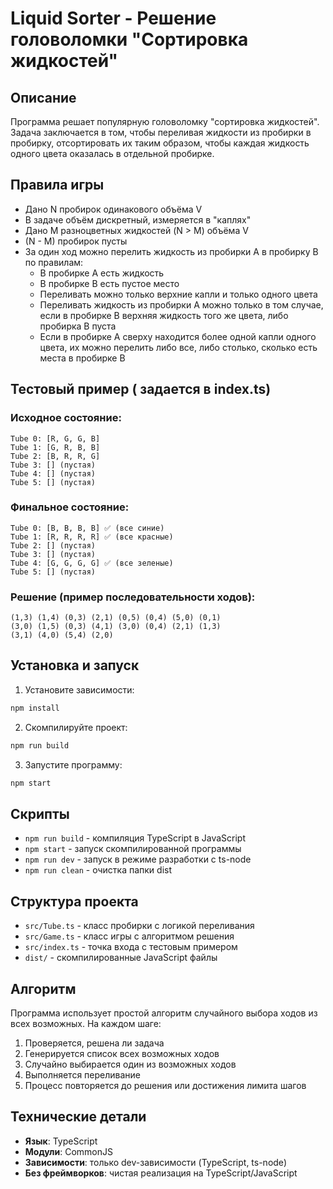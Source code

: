 # Liquid Sorter - Решение головоломки "Сортировка жидкостей"

## Описание

Программа решает популярную головоломку "сортировка жидкостей". Задача заключается в том, чтобы переливая жидкости из пробирки в пробирку, отсортировать их таким образом, чтобы каждая жидкость одного цвета оказалась в отдельной пробирке.

## Правила игры

- Дано N пробирок одинакового объёма V
- В задаче объём дискретный, измеряется в "каплях"
- Дано M разноцветных жидкостей (N > M) объёма V
- (N - M) пробирок пусты
- За один ход можно перелить жидкость из пробирки A в пробирку B по правилам:
  - В пробирке A есть жидкость
  - В пробирке B есть пустое место
  - Переливать можно только верхние капли и только одного цвета
  - Переливать жидкость из пробирки A можно только в том случае, если в пробирке B верхняя жидкость того же цвета, либо пробирка B пуста
  - Если в пробирке A сверху находится более одной капли одного цвета, их можно перелить либо все, либо столько, сколько есть места в пробирке B

## Тестовый пример ( задается в index.ts)

### Исходное состояние:
```
Tube 0: [R, G, G, B]
Tube 1: [G, R, B, B] 
Tube 2: [B, R, R, G]
Tube 3: [] (пустая)
Tube 4: [] (пустая)
Tube 5: [] (пустая)
```

### Финальное состояние:
```
Tube 0: [B, B, B, B] ✅ (все синие)
Tube 1: [R, R, R, R] ✅ (все красные)
Tube 2: [] (пустая)
Tube 3: [] (пустая)
Tube 4: [G, G, G, G] ✅ (все зеленые)
Tube 5: [] (пустая)
```

### Решение (пример последовательности ходов):
```
(1,3) (1,4) (0,3) (2,1) (0,5) (0,4) (5,0) (0,1) 
(3,0) (1,5) (0,3) (4,1) (3,0) (0,4) (2,1) (1,3) 
(3,1) (4,0) (5,4) (2,0)
```

## Установка и запуск

1. Установите зависимости:
```bash
npm install
```

2. Скомпилируйте проект:
```bash
npm run build
```

3. Запустите программу:
```bash
npm start
```

## Скрипты

- `npm run build` - компиляция TypeScript в JavaScript
- `npm start` - запуск скомпилированной программы
- `npm run dev` - запуск в режиме разработки с ts-node
- `npm run clean` - очистка папки dist

## Структура проекта

- `src/Tube.ts` - класс пробирки с логикой переливания
- `src/Game.ts` - класс игры с алгоритмом решения
- `src/index.ts` - точка входа с тестовым примером
- `dist/` - скомпилированные JavaScript файлы

## Алгоритм

Программа использует простой алгоритм случайного выбора ходов из всех возможных. На каждом шаге:

1. Проверяется, решена ли задача
2. Генерируется список всех возможных ходов
3. Случайно выбирается один из возможных ходов
4. Выполняется переливание
5. Процесс повторяется до решения или достижения лимита шагов

## Технические детали

- **Язык**: TypeScript
- **Модули**: CommonJS
- **Зависимости**: только dev-зависимости (TypeScript, ts-node)
- **Без фреймворков**: чистая реализация на TypeScript/JavaScript
